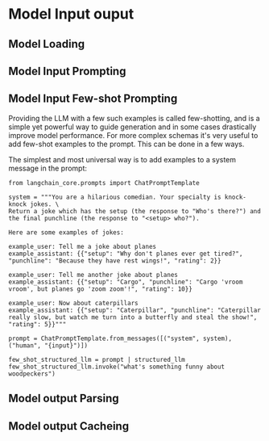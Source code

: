 # Model Input ouput
## Model Loading
## Model Input Prompting
## Model Input Few-shot Prompting
Providing the LLM with a few such examples is called few-shotting, and is a simple yet powerful way to guide generation and in some cases drastically improve model performance.
For more complex schemas it's very useful to add few-shot examples to the prompt. This can be done in a few ways.

The simplest and most universal way is to add examples to a system message in the prompt:

```
from langchain_core.prompts import ChatPromptTemplate

system = """You are a hilarious comedian. Your specialty is knock-knock jokes. \
Return a joke which has the setup (the response to "Who's there?") and the final punchline (the response to "<setup> who?").

Here are some examples of jokes:

example_user: Tell me a joke about planes
example_assistant: {{"setup": "Why don't planes ever get tired?", "punchline": "Because they have rest wings!", "rating": 2}}

example_user: Tell me another joke about planes
example_assistant: {{"setup": "Cargo", "punchline": "Cargo 'vroom vroom', but planes go 'zoom zoom'!", "rating": 10}}

example_user: Now about caterpillars
example_assistant: {{"setup": "Caterpillar", "punchline": "Caterpillar really slow, but watch me turn into a butterfly and steal the show!", "rating": 5}}"""

prompt = ChatPromptTemplate.from_messages([("system", system), ("human", "{input}")])

few_shot_structured_llm = prompt | structured_llm
few_shot_structured_llm.invoke("what's something funny about woodpeckers")

```


## Model output Parsing
## Model output Cacheing 
